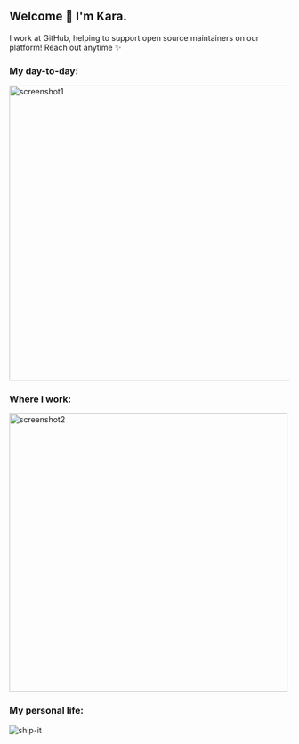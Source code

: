 ## Welcome 👋 I'm Kara.
I work at GitHub, helping to support open source maintainers on our platform! Reach out anytime ✨


### **My day-to-day:**

<img width="530" alt="screenshot1" src="https://user-images.githubusercontent.com/66702800/138978067-82ba5571-89f7-46b9-a928-2abcbd0c23d3.png">

### **Where I work:**

<img width="500" alt="screenshot2" src="https://user-images.githubusercontent.com/66702800/138978004-8e53f492-5b1b-49a3-85e1-231c256bcfcd.jpeg">

### **My personal life:**

![ship-it](https://user-images.githubusercontent.com/66702800/226072496-17496149-3b3c-42f4-b350-c1a797416da9.png)
